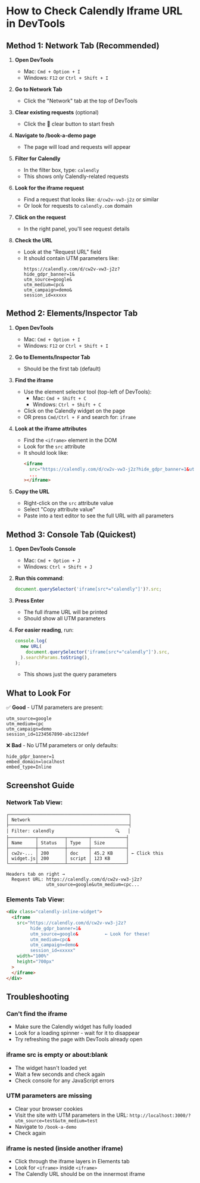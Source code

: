 # How to Check Calendly Iframe URL in DevTools

## Method 1: Network Tab (Recommended)

1. **Open DevTools**
   - Mac: `Cmd + Option + I`
   - Windows: `F12` or `Ctrl + Shift + I`

2. **Go to Network Tab**
   - Click the "Network" tab at the top of DevTools

3. **Clear existing requests** (optional)
   - Click the 🚫 clear button to start fresh

4. **Navigate to /book-a-demo page**
   - The page will load and requests will appear

5. **Filter for Calendly**
   - In the filter box, type: `calendly`
   - This shows only Calendly-related requests

6. **Look for the iframe request**
   - Find a request that looks like: `d/cw2v-vw3-j2z` or similar
   - Or look for requests to `calendly.com` domain

7. **Click on the request**
   - In the right panel, you'll see request details

8. **Check the URL**
   - Look at the "Request URL" field
   - It should contain UTM parameters like:
     ```
     https://calendly.com/d/cw2v-vw3-j2z?
     hide_gdpr_banner=1&
     utm_source=google&
     utm_medium=cpc&
     utm_campaign=demo&
     session_id=xxxxx
     ```

## Method 2: Elements/Inspector Tab

1. **Open DevTools**
   - Mac: `Cmd + Option + I`
   - Windows: `F12` or `Ctrl + Shift + I`

2. **Go to Elements/Inspector Tab**
   - Should be the first tab (default)

3. **Find the iframe**
   - Use the element selector tool (top-left of DevTools):
     - Mac: `Cmd + Shift + C`
     - Windows: `Ctrl + Shift + C`
   - Click on the Calendly widget on the page
   - OR press `Cmd/Ctrl + F` and search for: `iframe`

4. **Look at the iframe attributes**
   - Find the `<iframe>` element in the DOM
   - Look for the `src` attribute
   - It should look like:
     ```html
     <iframe
       src="https://calendly.com/d/cw2v-vw3-j2z?hide_gdpr_banner=1&utm_source=google&utm_medium=cpc&..."
       ...
     ></iframe>
     ```

5. **Copy the URL**
   - Right-click on the `src` attribute value
   - Select "Copy attribute value"
   - Paste into a text editor to see the full URL with all parameters

## Method 3: Console Tab (Quickest)

1. **Open DevTools Console**
   - Mac: `Cmd + Option + J`
   - Windows: `Ctrl + Shift + J`

2. **Run this command**:

   ```javascript
   document.querySelector('iframe[src*="calendly"]')?.src;
   ```

3. **Press Enter**
   - The full iframe URL will be printed
   - Should show all UTM parameters

4. **For easier reading**, run:
   ```javascript
   console.log(
     new URL(
       document.querySelector('iframe[src*="calendly"]').src,
     ).searchParams.toString(),
   );
   ```

   - This shows just the query parameters

## What to Look For

✅ **Good** - UTM parameters are present:

```
utm_source=google
utm_medium=cpc
utm_campaign=demo
session_id=1234567890-abc123def
```

❌ **Bad** - No UTM parameters or only defaults:

```
hide_gdpr_banner=1
embed_domain=localhost
embed_type=Inline
```

## Screenshot Guide

### Network Tab View:

```
┌─────────────────────────────────────────────┐
│ Network                                     │
├─────────────────────────────────────────────┤
│ Filter: calendly                       🔍   │
├──────────┬──────────┬────────┬─────────────┤
│ Name     │ Status   │ Type   │ Size        │
├──────────┼──────────┼────────┼─────────────┤
│ cw2v-... │ 200      │ doc    │ 45.2 KB     │ ← Click this
│ widget.js│ 200      │ script │ 123 KB      │
└──────────┴──────────┴────────┴─────────────┘

Headers tab on right →
  Request URL: https://calendly.com/d/cw2v-vw3-j2z?
               utm_source=google&utm_medium=cpc...
```

### Elements Tab View:

```html
<div class="calendly-inline-widget">
  <iframe
    src="https://calendly.com/d/cw2v-vw3-j2z?
         hide_gdpr_banner=1&
         utm_source=google&          ← Look for these!
         utm_medium=cpc&
         utm_campaign=demo&
         session_id=xxxxx"
    width="100%"
    height="700px"
  >
  </iframe>
</div>
```

## Troubleshooting

### Can't find the iframe

- Make sure the Calendly widget has fully loaded
- Look for a loading spinner - wait for it to disappear
- Try refreshing the page with DevTools already open

### iframe src is empty or about:blank

- The widget hasn't loaded yet
- Wait a few seconds and check again
- Check console for any JavaScript errors

### UTM parameters are missing

- Clear your browser cookies
- Visit the site with UTM parameters in the URL:
  `http://localhost:3000/?utm_source=test&utm_medium=test`
- Navigate to `/book-a-demo`
- Check again

### iframe is nested (inside another iframe)

- Click through the iframe layers in Elements tab
- Look for `<iframe>` inside `<iframe>`
- The Calendly URL should be on the innermost iframe

